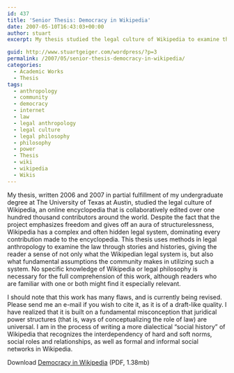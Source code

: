 ```yaml
---
id: 437
title: 'Senior Thesis: Democracy in Wikipedia'
date: 2007-05-10T16:43:03+00:00
author: stuart
excerpt: My thesis studied the legal culture of Wikipedia to examine the law through stories and histories, giving the reader a sense of not only what the Wikipedian legal system is, but also what fundamental assumptions the community makes in utilizing such a system.

guid: http://www.stuartgeiger.com/wordpress/?p=3
permalink: /2007/05/senior-thesis-democracy-in-wikipedia/
categories:
  - Academic Works
  - Thesis
tags:
  - anthropology
  - community
  - democracy
  - internet
  - law
  - legal anthropology
  - legal culture
  - legal philosophy
  - philosophy
  - power
  - Thesis
  - wiki
  - wikipedia
  - Wikis
---
```

My thesis, written 2006 and 2007 in partial fulfillment of my undergraduate degree at The University of Texas at Austin, studied the legal culture of Wikipedia, an online encyclopedia that is collaboratively edited over one hundred thousand contributors around the world. Despite the fact that the project emphasizes freedom and gives off an aura of structurelessness, Wikipedia has a complex and often hidden legal system, dominating every contribution made to the encyclopedia. This thesis uses methods in legal anthropology to examine the law through stories and histories, giving the reader a sense of not only what the Wikipedian legal system is, but also what fundamental assumptions the community makes in utilizing such a system. No specific knowledge of Wikipedia or legal philosophy is necessary for the full comprehension of this work, although readers who are familiar with one or both might find it especially relevant.

I should note that this work has many flaws, and is currently being revised. Please send me an e-mail if you wish to cite it, as it is of a draft-like quality. I have realized that it is built on a fundamental misconception that juridical power structures (that is, ways of conceptualizing the role of law) are universal. I am in the process of writing a more dialectical &#8220;social history&#8221; of Wikipedia that recognizes the interdependency of hard and soft norms, social roles and relationships, as well as formal and informal social networks in Wikipedia.

Download [Democracy in Wikipedia](http://www.stuartgeiger.com/thesisa.pdf) (PDF, 1.38mb)